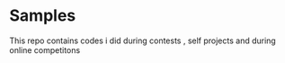 # Samples
This repo contains codes i did during contests , self projects and during online competitons

